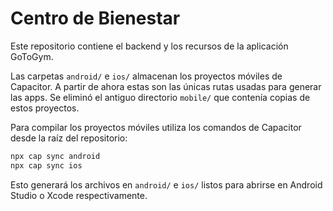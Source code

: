 # Centro de Bienestar

Este repositorio contiene el backend y los recursos de la aplicación GoToGym.

Las carpetas `android/` e `ios/` almacenan los proyectos móviles de Capacitor.
A partir de ahora estas son las únicas rutas usadas para generar las apps.
Se eliminó el antiguo directorio `mobile/` que contenía copias de estos
proyectos.

Para compilar los proyectos móviles utiliza los comandos de Capacitor desde la
raíz del repositorio:

```bash
npx cap sync android
npx cap sync ios
```

Esto generará los archivos en `android/` e `ios/` listos para abrirse en Android
Studio o Xcode respectivamente.
